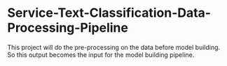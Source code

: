 # Service-Text-Classification-Data-Processing-Pipeline

This project will do the pre-processing on the data before model building. So this output becomes the input for the model building pipeline.